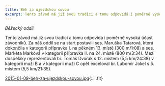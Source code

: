 ```yaml
---
title: Běh za újezdskou sovou
excerpt: Tento závod má již svou tradici a tomu odpovídá i poměrně vysoká účast závodníků.
---
```


_Běžecký oddíl_

Tento závod má již svou tradici a tomu odpovídá i poměrně vysoká účast závodníků. Za náš oddíl se na start postavili ses. Maruška Tatarová, která dokončila v kategorii přípravka I. na pěkném 13. místě (300 m/1:08) a ses. Markéta Marková v kategorii přípravka II. na 24. místě (800 m/3:34). Mezi dospěláky reprezentovali br. Tomáš Dvořák s 12. místem (5,5 km/24:38) v kategorii muži B a v kategorii muži C opět exceloval br. Lubomír Jokel s 5. místem (5,5 km/21:35).

[2015-01-09-beh-za-ujezdskou-sovou.jpg](/images/2015-01-09-beh-za-ujezdskou-sovou.jpg){:.i .fit}
